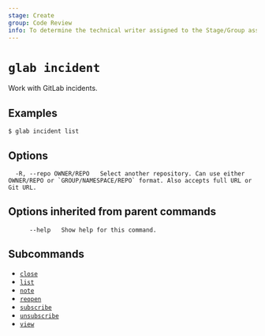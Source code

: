 ```yaml
---
stage: Create
group: Code Review
info: To determine the technical writer assigned to the Stage/Group associated with this page, see https://about.gitlab.com/handbook/product/ux/technical-writing/#assignments
---
```


<!--
This documentation is auto generated by a script.
Please do not edit this file directly. Run `make gen-docs` instead.
-->

# `glab incident`

Work with GitLab incidents.

## Examples

```console
$ glab incident list

```

## Options

```plaintext
  -R, --repo OWNER/REPO   Select another repository. Can use either OWNER/REPO or `GROUP/NAMESPACE/REPO` format. Also accepts full URL or Git URL.
```

## Options inherited from parent commands

```plaintext
      --help   Show help for this command.
```

## Subcommands

- [`close`](close.md)
- [`list`](list.md)
- [`note`](note.md)
- [`reopen`](reopen.md)
- [`subscribe`](subscribe.md)
- [`unsubscribe`](unsubscribe.md)
- [`view`](view.md)
